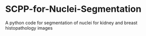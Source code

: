 # SCPP-for-Nuclei-Segmentation
A python code for segmentation of nuclei for kidney and breast histopathology images 

